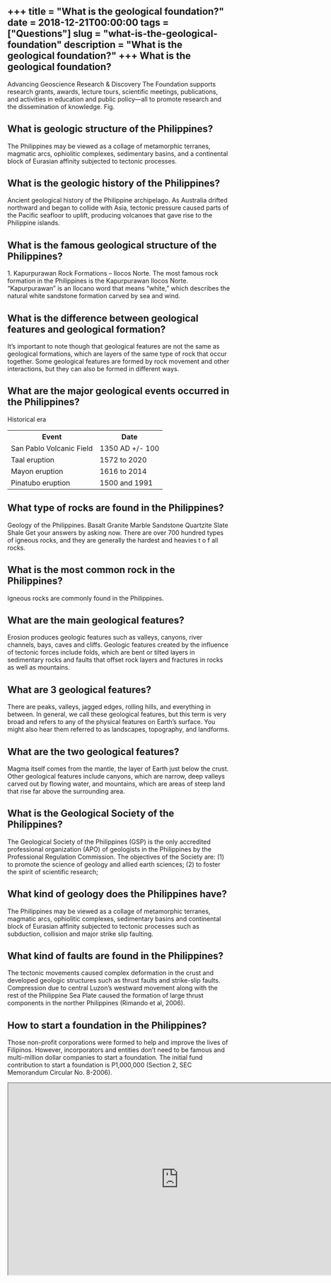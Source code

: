 +++
title = "What is the geological foundation?"
date = 2018-12-21T00:00:00
tags = ["Questions"]
slug = "what-is-the-geological-foundation"
description = "What is the geological foundation?"
+++
What is the geological foundation?
----------------------------------

Advancing Geoscience Research &amp; Discovery The Foundation supports research grants, awards, lecture tours, scientific meetings, publications, and activities in education and public policy—all to promote research and the dissemination of knowledge. Fig.

What is geologic structure of the Philippines?
----------------------------------------------

The Philippines may be viewed as a collage of metamorphic terranes, magmatic arcs, ophiolitic complexes, sedimentary basins, and a continental block of Eurasian affinity subjected to tectonic processes.

What is the geologic history of the Philippines?
------------------------------------------------

Ancient geological history of the Philippine archipelago. As Australia drifted northward and began to collide with Asia, tectonic pressure caused parts of the Pacific seafloor to uplift, producing volcanoes that gave rise to the Philippine islands.

What is the famous geological structure of the Philippines?
-----------------------------------------------------------

1\. Kapurpurawan Rock Formations – Ilocos Norte. The most famous rock formation in the Philippines is the Kapurpurawan Ilocos Norte. “Kapurpurawan” is an Ilocano word that means “white,” which describes the natural white sandstone formation carved by sea and wind.

What is the difference between geological features and geological formation?
----------------------------------------------------------------------------

It’s important to note though that geological features are not the same as geological formations, which are layers of the same type of rock that occur together. Some geological features are formed by rock movement and other interactions, but they can also be formed in different ways.

What are the major geological events occurred in the Philippines?
-----------------------------------------------------------------

Historical era

<table><tr><th>Event</th><th>Date</th></tr><tr><td>San Pablo Volcanic Field</td><td>1350 AD +/- 100</td></tr><tr><td>Taal eruption</td><td>1572 to 2020</td></tr><tr><td>Mayon eruption</td><td>1616 to 2014</td></tr><tr><td>Pinatubo eruption</td><td>1500 and 1991</td></tr></table>

What type of rocks are found in the Philippines?
------------------------------------------------

Geology of the Philippines. Basalt Granite Marble Sandstone Quartzite Slate Shale Get your answers by asking now. There are over 700 hundred types of igneous rocks, and they are generally the hardest and heavies t o f all rocks.

What is the most common rock in the Philippines?
------------------------------------------------

Igneous rocks are commonly found in the Philippines.

What are the main geological features?
--------------------------------------

Erosion produces geologic features such as valleys, canyons, river channels, bays, caves and cliffs. Geologic features created by the influence of tectonic forces include folds, which are bent or tilted layers in sedimentary rocks and faults that offset rock layers and fractures in rocks as well as mountains.

What are 3 geological features?
-------------------------------

There are peaks, valleys, jagged edges, rolling hills, and everything in between. In general, we call these geological features, but this term is very broad and refers to any of the physical features on Earth’s surface. You might also hear them referred to as landscapes, topography, and landforms.

What are the two geological features?
-------------------------------------

Magma itself comes from the mantle, the layer of Earth just below the crust. Other geological features include canyons, which are narrow, deep valleys carved out by flowing water, and mountains, which are areas of steep land that rise far above the surrounding area.

What is the Geological Society of the Philippines?
--------------------------------------------------

The Geological Society of the Philippines (GSP) is the only accredited professional organization (APO) of geologists in the Philippines by the Professional Regulation Commission. The objectives of the Society are: (1) to promote the science of geology and allied earth sciences; (2) to foster the spirit of scientific research;

What kind of geology does the Philippines have?
-----------------------------------------------

The Philippines may be viewed as a collage of metamorphic terranes, magmatic arcs, ophiolitic complexes, sedimentary basins and continental block of Eurasian affinity subjected to tectonic processes such as subduction, collision and major strike slip faulting.

What kind of faults are found in the Philippines?
-------------------------------------------------

The tectonic movements caused complex deformation in the crust and developed geologic structures such as thrust faults and strike-slip faults. Compression due to central Luzon’s westward movement along with the rest of the Philippine Sea Plate caused the formation of large thrust components in the norther Philippines (Rimando et al, 2006).

How to start a foundation in the Philippines?
---------------------------------------------

Those non-profit corporations were formed to help and improve the lives of Filipinos. However, incorporators and entities don’t need to be famous and multi-million dollar companies to start a foundation. The initial fund contribution to start a foundation is P1,000,000 (Section 2, SEC Memorandum Circular No. 8-2006).

<iframe allow="accelerometer; autoplay; clipboard-write; encrypted-media; gyroscope; picture-in-picture" allowfullscreen="" class="__youtube_prefs__  epyt-is-override  no-lazyload" data-no-lazy="1" data-origheight="433" data-origwidth="770" data-skipgform_ajax_framebjll="" height="433" id="_ytid_61409" loading="lazy" src="https://www.youtube.com/embed/B514TKFQYcs?enablejsapi=1&autoplay=0&cc_load_policy=0&cc_lang_pref=&iv_load_policy=1&loop=0&modestbranding=0&rel=1&fs=1&playsinline=0&autohide=2&theme=dark&color=red&controls=1&" title="YouTube player" width="770"></iframe>